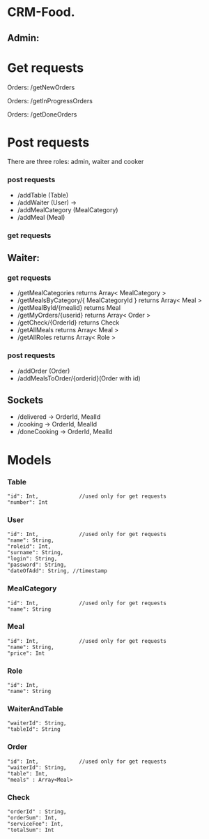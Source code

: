 # CRM-Food. 

## Admin: 

# Get requests

Orders:       /getNewOrders

Orders:       /getInProgressOrders

Orders:       /getDoneOrders

# Post requests
There are three roles: admin, waiter and cooker 

### post requests
 * /addTable  (Table)   
 * /addWaiter (User) -> 
 * /addMealCategory (MealCategory)  
 * /addMeal (Meal)      

 
 ### get requests
  
## Waiter:

 ### get requests
  * /getMealCategories returns Array< MealCategory >
  * /getMealsByCategory/{ MealCategoryId }  returns Array< Meal >
  * /getMealById/{mealid} returns Meal
  * /getMyOrders/{userid} returns Array< Order > 
  * /getCheck/{OrderId} returns Check
  * /getAllMeals returns Array< Meal >
  * /getAllRoles returns Array< Role >
  
 ### post requests
  * /addOrder (Order)
  * /addMealsToOrder/{orderid}(Order with id) 
  
## Sockets
  * /delivered
    -> OrderId, MealId 
  * /cooking
    -> OrderId, MealId
  * /doneCooking
    -> OrderId, MealId
    
# Models
 
### Table
    "id": Int,             //used only for get requests
    "number": Int
    
 ### User
    "id": Int,             //used only for get requests
    "name": String,
    "roleid": Int,
    "surname": String,
    "login": String,
    "password": String,
    "dateOfAdd": String, //timestamp
    
 ### MealCategory
    "id": Int,             //used only for get requests
    "name": String
    
 ### Meal
    "id": Int,             //used only for get requests
    "name": String,
    "price": Int
    
### Role
    "id": Int,
    "name": String
    
### WaiterAndTable
    "waiterId": String,
    "tableId": String
    
### Order
    "id": Int,             //used only for get requests
    "waiterId": String,
    "table": Int,
    "meals" : Array<Meal>
    
### Check
    "orderId" : String,
    "orderSum": Int,
    "serviceFee": Int,
    "totalSum": Int
  
  
